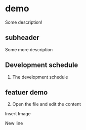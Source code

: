 # demo

Some description!

## subheader

Some more description

## Development schedule

1. The development schedule

## featuer demo
2. Open the file and edit the content

<p>Insert Image</p>
<p>New line</>